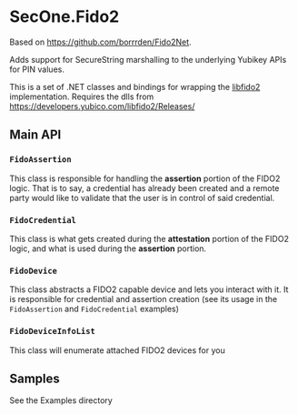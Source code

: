 # SecOne.Fido2

Based on https://github.com/borrrden/Fido2Net. 

Adds support for SecureString marshalling to the underlying Yubikey APIs for PIN values.

This is a set of .NET classes and bindings for wrapping the [libfido2](https://github.com/Yubico/libfido2) implementation. Requires the dlls from https://developers.yubico.com/libfido2/Releases/


## Main API

### `FidoAssertion`

This class is responsible for handling the **assertion** portion of the FIDO2 logic.  That is to say, a credential has already been created and a remote party would like to validate that the user is in control of said credential.  

### `FidoCredential`

This class is what gets created during the **attestation** portion of the FIDO2 logic, and what is used during the **assertion** portion.

### `FidoDevice`

This class abstracts a FIDO2 capable device and lets you interact with it.  It is responsible for credential and assertion creation (see its usage in the `FidoAssertion` and `FidoCredential` examples)

### `FidoDeviceInfoList`

This class will enumerate attached FIDO2 devices for you


## Samples

See the Examples directory


